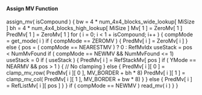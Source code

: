 #### Assign MV Function

<div class="syntax">
assign_mv( isCompound ) {
    bw = 4 * num_4x4_blocks_wide_lookup[ MiSize ]
    bh = 4 * num_4x4_blocks_high_lookup[ MiSize ]
    Mv[ 1 ] = ZeroMv[ 1 ]
    PredMv[ 1 ] = ZeroMv[ 1 ]
    for ( i = 0; i < 1 + isCompound; i++ ) {
        compMode = get_mode( i )
        if ( compMode == ZEROMV ) {
            PredMv[ i ] = ZeroMv[ i ]
        } else {
            pos = ( compMode == NEARESTMV ) ? 0 : RefMvIdx
            useStack = pos < NumMvFound
            if ( compMode == NEWMV && NumMvFound <= 1)
                useStack = 0
            if ( useStack ) {
                PredMv[ i ] = RefStackMv[ pos ]
                if ( YMode == NEARMV && pos > 1 ) {
                    // No clamping
                } else {
                    PredMv[ i ][ 0 ] = clamp_mv_row( PredMv[ i ][ 0 ], MV_BORDER + bh * 8)
                    PredMv[ i ][ 1 ] = clamp_mv_col( PredMv[ i ][ 1 ], MV_BORDER + bw * 8)
                }
            } else {
                PredMv[ i ] = RefListMv[ i ][ pos ]
            }
        }
        if ( compMode == NEWMV )
            read_mv( i )
    }
}
</div>

